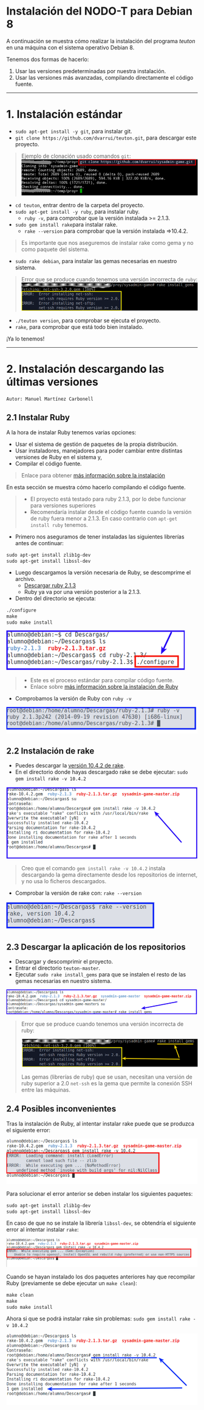 
# Instalación del NODO-T para Debian 8

A continuación se muestra cómo realizar la instalación del programa
*teuton* en una máquina con el sistema operativo Debian 8.

Tenemos dos formas de hacerlo:
1. Usar las versiones predeterminadas por nuestra instalación.
1. Usar las versiones más avanzadas, compilando directamente el código fuente.

---

# 1. Instalación estándar

* `sudo apt-get install -y git`, para instalar git.
* `git clone https://github.com/dvarrui/teuton.git`, para descargar este proyecto.

> Ejemplo de clonación usado comandos `git`:
> ![git-clone](../../../images/git-clone.png)

* `cd teuton`, entrar dentro de la carpeta del proyecto.
* `sudo apt-get install -y ruby`, para instalar ruby.
    * `ruby -v`, para comprobar que la versión instalada >= 2.1.3.
* `sudo gem install rake`para instalar rake.
    * `rake --version` para comprobar que la versión instalada =>10.4.2.

> Es importante que nos aseguremos de instalar rake como gema y no como paquete del sistema.

* `sudo rake debian`, para instalar las gemas necesarias en nuestro sistema.

> Error que se produce cuando tenemos una versión incorrecta de `ruby`:
> ![error-version](../../../images/error-version.png)

* `./teuton version`, para comprobar se ejecuta el proyecto.
* `rake`, para comprobar que está todo bien instalado.

¡Ya lo tenemos!

---

# 2. Instalación descargando las últimas versiones

```
Autor: Manuel Martínez Carbonell
```

## 2.1 Instalar Ruby

A la hora de instalar Ruby tenemos varias opciones:
* Usar el sistema de gestión de paquetes de la propia distribución.
* Usar instaladores, manejadores para poder cambiar entre distintas versiones de Ruby en el sistema y,
* Compilar el código fuente.

> Enlace para obtener [más información sobre la instalación](https://www.ruby-lang.org/en/documentation/installation/)

En esta sección se muestra cómo hacerlo compilando el código fuente.

> * El proyecto está testado para ruby 2.1.3, por lo debe funcionar para versiones superiores
> * Recomendaría instalar desde el código fuente cuando la versión de ruby fuera
menor a 2.1.3. En caso contrario con `apt-get install ruby` tenemos.

* Primero nos aseguramos de tener instaladas las siguientes librerías antes de continuar:
```
sudo apt-get install zlib1g-dev
sudo apt-get install libssl-dev
```
* Luego descargamos la versión necesaria de Ruby, se descomprime el archivo.
    * [Descargar ruby 2.1.3](https://www.ruby-lang.org/en/news/2014/09/19/ruby-2-1-3-is-released/)
    * Ruby ya va por una versión posterior a la 2.1.3.
* Dentro del directorio se ejecuta:
```
./configure
make
sudo make install
```
![configure.png](./images/configure.png)

> * Este es el proceso estándar para compilar código fuente.
> * Enlace sobre [más información sobre la instalación de Ruby](https://www.ruby-lang.org/es/documentation/installation/#building-from-source)

* Comprobamos la versión de Ruby con `ruby -v`

![ruby-v.png](./images/ruby-v.png)

## 2.2 Instalación de rake

* Puedes descargar la [versión 10.4.2 de rake](https://rubygems.org/gems/rake/versions/10.4.2?locale=es).
* En el directorio donde hayas descargado rake se debe ejecutar: `sudo gem install rake -v 10.4.2`

![gem-install-rake.png](./images/gem-install-rake.png)

> Creo que el comando `gem install rake -v 10.4.2` instala descargando la gema directamente desde los repositorios de internet, y no usa lo ficheros descargados.

* Comprobar la versión de rake con: `rake --version`

![rake-version.png](./images/rake-version.png)

## 2.3 Descargar la aplicación de los repositorios

* Descargar y descomprimir el proyecto.
* Entrar el directorio `teuton-master`.
* Ejecutar `sudo rake install_gems` para que se instalen el resto de las gemas necesarias en nuestro sistema.

![descargar-proyecto.png](./images/descargar-proyecto.png)

> Error que se produce cuando tenemos una versión incorrecta de ruby:
>
> ![rake-install-gems-error.png](./images/rake-install-gems-error.png)
>
> Las gemas (librerías de ruby) que se usan, necesitan una versión de ruby
superior a 2.0
> `net-ssh` es la gema que permite la conexión SSH entre las máquinas.

## 2.4 Posibles inconvenientes

Tras la instalación de Ruby, al intentar instalar rake puede que se produzca el siguiente error:

![gem-install-rake-error.png](./images/gem-install-rake-error.png)

Para solucionar el error anterior se deben instalar los siguientes paquetes:
```
sudo apt-get install zlib1g-dev
sudo apt-get install libssl-dev
```

En caso de que no se instale la librería `libssl-dev`, se obtendría el siguiente
error al intentar instalar `rake`:

![gem-install-rake-error2.png](./images/gem-install-rake-error2.png)

Cuando se hayan instalado los dos paquetes anteriores hay que recompilar Ruby (previamente se debe ejecutar un `make clean`):

```
make clean
make
sudo make install
```

Ahora si que se podrá instalar rake sin problemas: `sudo gem install rake -v 10.4.2`

![gem-install-rake-ok.png](./images/gem-install-rake-ok.png)

